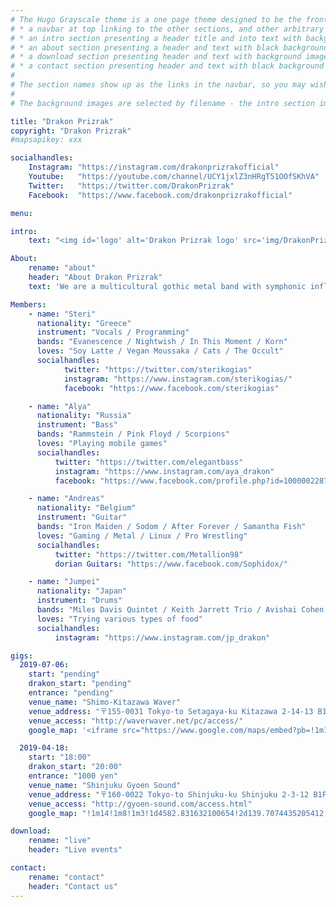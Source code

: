```yaml
---
# The Hugo Grayscale theme is a one page theme designed to be the front page to your site.  Its content is populated via the front-matter in content/_index.md.  The page consists of, in order:
# * a navbar at top linking to the other sections, and other arbitrary links
# * an intro section presenting a header title and into text with background image
# * an about section presenting a header and text with black background
# * a download section presenting header and text with background image
# * a contact section presenting header and text with black background
#
# The section names show up as the links in the navbar, so you may wish to rename them if, for example, you're not using it for the purpose suggested by the default section name.
#
# The background images are selected by filename - the intro section image must be named "intro-bg.jpg" and placed in the "static/img/" directory for your site.  Similarly, the downloads section image must be named "downloads-bg.jpg" and placed in the "static/img/" directory for your site.  See the default images in the theme's static directory for file size reference.

title: "Drakon Prizrak"
copyright: "Drakon Prizrak"
#mapsapikey: xxx

socialhandles:
    Instagram: "https://instagram.com/drakonprizrakofficial"
    Youtube:   "https://youtube.com/channel/UCY1jxlZ3nHRgT51OOfSKhVA"
    Twitter:   "https://twitter.com/DrakonPrizrak"
    Facebook:  "https://www.facebook.com/drakonprizrakofficial"

menu:

intro:
    text: "<img id='logo' alt='Drakon Prizrak logo' src='img/DrakonPrizrak_White.svg' />"

About:
    rename: "about"
    header: "About Drakon Prizrak"
    text: 'We are a multicultural gothic metal band with symphonic influences from Tokyo.<br />All of our members have different nationalities.'

Members:
    - name: "Steri"
      nationality: "Greece"
      instrument: "Vocals / Programming"
      bands: "Evanescence / Nightwish / In This Moment / Korn"
      loves: "Soy Latte / Vegan Moussaka / Cats / The Occult"
      socialhandles:
            twitter: "https://twitter.com/sterikogias"
            instagram: "https://www.instagram.com/sterikogias/"
            facebook: "https://www.facebook.com/sterikogias"

    - name: "Alya"
      nationality: "Russia"
      instrument: "Bass"
      bands: "Rammstein / Pink Floyd / Scorpions"
      loves: "Playing mobile games"
      socialhandles:
          twitter: "https://twitter.com/elegantbass"
          instagram: "https://www.instagram.com/aya_drakon"
          facebook: "https://www.facebook.com/profile.php?id=100000228759105"

    - name: "Andreas"
      nationality: "Belgium"
      instrument: "Guitar"
      bands: "Iron Maiden / Sodom / After Forever / Samantha Fish"
      loves: "Gaming / Metal / Linux / Pro Wrestling"
      socialhandles:
          twitter: "https://twitter.com/Metallion98"
          dorian Guitars: "https://www.facebook.com/Sophidox/"

    - name: "Jumpei"
      nationality: "Japan"
      instrument: "Drums"
      bands: "Miles Davis Quintet / Keith Jarrett Trio / Avishai Cohen Trio"
      loves: "Trying various types of food"
      socialhandles:
          instagram: "https://www.instagram.com/jp_drakon"

gigs:
  2019-07-06:
    start: "pending"
    drakon_start: "pending"
    entrance: "pending"
    venue_name: "Shimo-Kitazawa Waver"
    venue_address: "〒155-0031 Tokyo-to Setagaya-ku Kitazawa 2-14-13 B1F"
    venue_access: "http://waverwaver.net/pc/access/"
    google_map: '<iframe src="https://www.google.com/maps/embed?pb=!1m18!1m12!1m3!1d1362.9408142184493!2d139.66624681586987!3d35.66129378509946!2m3!1f0!2f0!3f0!3m2!1i1024!2i768!4f13.1!3m3!1m2!1s0x6018ee0fc1cbb5ef%3A0xb97bfa62349bbb69!2sWAVER!5e0!3m2!1sen!2sjp!4v1557485744207!5m2!1sen!2sjp" allowfullscreen></iframe>'

  2019-04-18:
    start: "18:00"
    drakon_start: "20:00"
    entrance: "1000 yen"
    venue_name: "Shinjuku Gyoen Sound"
    venue_address: "〒160-0022 Tokyo-to Shinjuku-ku Shinjuku 2-3-12 B1F"
    venue_access: "http://gyoen-sound.com/access.html"
    google_map: "!1m14!1m8!1m3!1d4582.831632100654!2d139.7074435205412!3d35.68804824942547!3m2!1i1024!2i768!4f13.1!3m3!1m2!1s0x60188cc33dd89ead%3A0x3bdd383c615345d8!2z44CSMTYwLTAwMjIg5p2x5Lqs6YO95paw5a6_5Yy65paw5a6_77yS5LiB55uu77yT4oiS77yR77yS!5e0!3m2!1sja!2sjp!4v1557410464030!5m2!1sja!2sjp"

download:
    rename: "live"
    header: "Live events"

contact:
    rename: "contact"
    header: "Contact us"
---
```

